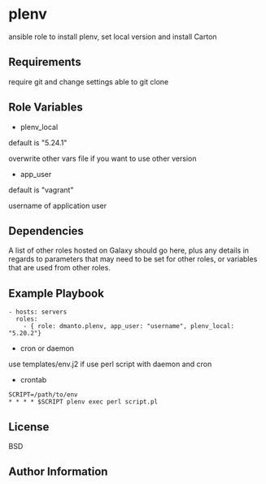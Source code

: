 plenv
=========

ansible role to install plenv, set local version and install Carton

Requirements
------------

require git and change settings able to git clone

Role Variables
--------------

* plenv_local

default is "5.24.1"

overwrite other vars file if you want to use other version

* app_user

default is "vagrant"

username of application user

Dependencies
------------

A list of other roles hosted on Galaxy should go here, plus any details in regards to parameters that may need to be set for other roles, or variables that are used from other roles.

Example Playbook
----------------

    - hosts: servers
      roles:
        - { role: dmanto.plenv, app_user: "username", plenv_local: "5.20.2"}


* cron or daemon

use templates/env.j2 if use perl script with daemon and cron

* crontab

```
SCRIPT=/path/to/env
* * * * $SCRIPT plenv exec perl script.pl
```

License
-------

BSD

Author Information
------------------

